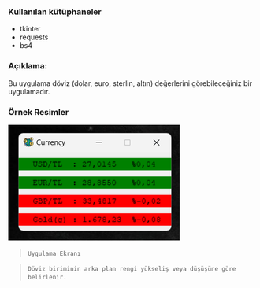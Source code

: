 ### Kullanılan kütüphaneler
* tkinter
* requests
* bs4

### Açıklama:
Bu uygulama döviz (dolar, euro, sterlin, altın) değerlerini görebileceğiniz bir uygulamadır.

### Örnek Resimler

![](https://github.com/Hamza-Eren/Foreign-Exchange-App/blob/main/screenshot/app.png)
> `Uygulama Ekranı`

>  `Döviz biriminin arka plan rengi yükseliş veya düşüşüne göre belirlenir.`
